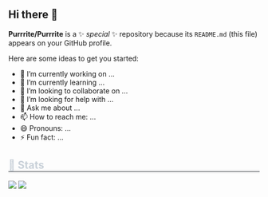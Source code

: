 ## Hi there 👋


**Purrrite/Purrrite** is a ✨ _special_ ✨ repository because its `README.md` (this file) appears on your GitHub profile.

Here are some ideas to get you started:

- 🔭 I’m currently working on ...
- 🌱 I’m currently learning ...
- 👯 I’m looking to collaborate on ...
- 🤔 I’m looking for help with ...
- 💬 Ask me about ...
- 📫 How to reach me: ...
- 😄 Pronouns: ...
- ⚡ Fun fact: ...

<div style="text-align: left;"> 
    <h2 style="border-bottom: 1px solid #21262d; color: #c9d1d9;"> 🏅 Stats </h2> <div style="text-align: left;"> <img src="https://github-readme-stats.vercel.app/api?username=Purrrite&bg_color=180,100010,00000000&title_color=ffffff&text_color=ffffff"
         /> <img src="https://github-readme-stats.vercel.app/api/top-langs/?username=Purrrite&layout=compact&bg_color=180,000000,00000000&title_color=ffffff&text_color=ffffff"
           /> </div> 
    </div>
    
